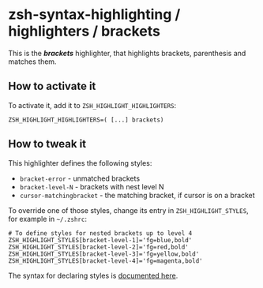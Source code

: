 zsh-syntax-highlighting / highlighters / brackets
=================================================

This is the ***brackets*** highlighter, that highlights brackets, parenthesis and matches them.


How to activate it
------------------
To activate it, add it to `ZSH_HIGHLIGHT_HIGHLIGHTERS`:

    ZSH_HIGHLIGHT_HIGHLIGHTERS=( [...] brackets)


How to tweak it
---------------
This highlighter defines the following styles:

* `bracket-error` - unmatched brackets
* `bracket-level-N` - brackets with nest level N
* `cursor-matchingbracket` - the matching bracket, if cursor is on a bracket

To override one of those styles, change its entry in `ZSH_HIGHLIGHT_STYLES`, for example in `~/.zshrc`:

    # To define styles for nested brackets up to level 4
    ZSH_HIGHLIGHT_STYLES[bracket-level-1]='fg=blue,bold'
    ZSH_HIGHLIGHT_STYLES[bracket-level-2]='fg=red,bold'
    ZSH_HIGHLIGHT_STYLES[bracket-level-3]='fg=yellow,bold'
    ZSH_HIGHLIGHT_STYLES[bracket-level-4]='fg=magenta,bold'

The syntax for declaring styles is [documented here](http://zsh.sourceforge.net/Doc/Release/Zsh-Line-Editor.html#SEC135).
